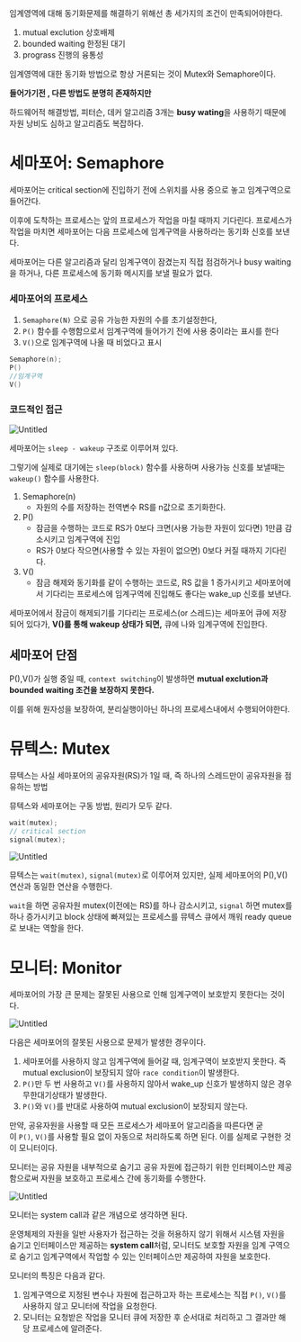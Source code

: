 임계영역에 대해 동기화문제를 해결하기 위해선 총 세가지의 조건이 만족되어야한다.

1. mutual exclution 상호배제
2. bounded waiting 한정된 대기
3. prograss 진행의 융통성

임계영역에 대한 동기화 방법으로 항상 거론되는 것이 Mutex와 Semaphore이다.

**들어가기전 , 다른 방법도 분명히 존재하지만**

하드웨어적 해결방법, 피터슨, 데커 알고리즘 3개는 **busy wating**을 사용하기 때문에 자원 낭비도 심하고 알고리즘도 복잡하다.

# 세마포어: Semaphore

세마포어는 critical section에 진입하기 전에 스위치를 사용 중으로 놓고 임계구역으로 들어간다.

이후에 도착하는 프로세스는 앞의 프로세스가 작업을 마칠 때까지 기다린다. 프로세스가 작업을 마치면 세마포어는 다음 프로세스에 임계구역을 사용하라는 동기화 신호를 보낸다.

세마포어는 다른 알고리즘과 달리 임계구역이 잠겼는지 직접 점검하거나 busy waiting을 하거나, 다른 프로세스에 동기화 메시지를 보낼 필요가 없다.

### 세마포어의 프로세스

1. `Semaphore(N)` 으로 공유 가능한 자원의 수를 초기설정한다,
2. `P()` 함수를 수행함으로서 임계구역에 들어가기 전에 사용 중이라는 표시를 한다
3. `V()`으로 임계구역에 나올 때 비었다고 표시

```c
Semaphore(n);
P()
//임계구역
V()
```

### 코드적인 접근

![Untitled](https://prod-files-secure.s3.us-west-2.amazonaws.com/db74ba2d-24e4-4d4b-ae5c-07d99cd33ca1/1ce2aa2d-7d28-4646-ae4f-d081cedb7a0f/Untitled.png)

세마포어는 `sleep - wakeup` 구조로 이루어져 있다.

그렇기에 실제로 대기에는 `sleep(block)` 함수를 사용하며 사용가능 신호를 보낼때는 `wakeup()` 함수를 사용한다.

1. Semaphore(n)
    - 자원의 수를 저장하는 전역변수 RS를 n값으로 초기화한다.
2. P()
    - 잠금을 수행하는 코드로 RS가 0보다 크면(사용 가능한 자원이 있다면) 1만큼 감소시키고 임계구역에 진입
    - RS가 0보다 작으면(사용할 수 있는 자원이 없으면) 0보다 커질 때까지 기다린다.
3. V()
    - 잠금 해제와 동기화를 같이 수행하는 코드로, RS 값을 1 증가시키고 세마포어에서 기다리는 프로세스에 임계구역에 진입해도 좋다는 wake_up 신호를 보낸다.

세마포어에서 잠금이 해제되기를 기다리는 프로세스(or 스레드)는 세마포어 큐에 저장되어 있다가, **V()를 통해 wakeup 상태가 되면,** 큐에 나와 임계구역에 진입한다.

## 세마포어 단점

P(),V()가 실행 중일 때, `context switching`이 발생하면 **mutual exclution과 bounded waiting 조건을 보장하지 못한다.**

이를 위해 원자성을 보장하여, 분리실행이아닌 하나의 프로세스내에서 수행되어야한다.

# 뮤텍스: Mutex

뮤텍스는 사실 세마포어의 공유자원(RS)가 1일 때, 즉 하나의 스레드만이 공유자원을 점유하는 방법

뮤텍스와 세마포어는 구동 방법, 원리가 모두 같다.

```c
wait(mutex);
// critical section
signal(mutex);
```

![Untitled](https://prod-files-secure.s3.us-west-2.amazonaws.com/db74ba2d-24e4-4d4b-ae5c-07d99cd33ca1/794d9f20-b2e9-4abe-a9dc-61cd47ee35ab/Untitled.png)

뮤텍스는 `wait(mutex)`, `signal(mutex)`로 이루어져 있지만, 실제 세마포어의 P(),V()연산과 동일한 연산을 수행한다.

`wait`을 하면 공유자원 mutex(이전에는 RS)를 하나 감소시키고, `signal` 하면 mutex를 하나 증가시키고 block 상태에 빠져있는 프로세스를 뮤텍스 큐에서 깨워 ready queue로 보내는 역할을 한다.

# 모니터: Monitor

세마포어의 가장 큰 문제는 잘못된 사용으로 인해 임계구역이 보호받지 못한다는 것이다.

![Untitled](https://prod-files-secure.s3.us-west-2.amazonaws.com/db74ba2d-24e4-4d4b-ae5c-07d99cd33ca1/9f9866d7-50e0-4d4f-a36e-b71be0115b0f/Untitled.png)

다음은 세마포어의 잘못된 사용으로 문제가 발생한 경우이다.

1. 세마포어를 사용하지 않고 임계구역에 들어갈 때, 임계구역이 보호받지 못한다. 즉 mutual exclusion이 보장되지 않아 `race condition`이 발생한다.
2. `P()`만 두 번 사용하고 `V()`를 사용하지 않아서 wake_up 신호가 발생하지 않은 경우 무한대기상태가 발생한다.
3. `P()`와 `V()`를 반대로 사용하여 mutual exclusion이 보장되지 않는다.

만약, 공유자원을 사용할 때 모든 프로세스가 세마포어 알고리즘을 따른다면 굳이 `P()`, `V()`를 사용할 필요 없이 자동으로 처리하도록 하면 된다. 이를 실제로 구현한 것이 모니터이다.

모니터는 공유 자원을 내부적으로 숨기고 공유 자원에 접근하기 위한 인터페이스만 제공함으로써 자원을 보호하고 프로세스 간에 동기화를 수행한다.

![Untitled](https://prod-files-secure.s3.us-west-2.amazonaws.com/db74ba2d-24e4-4d4b-ae5c-07d99cd33ca1/0f791cdb-e92f-48ba-a131-a0f7bc306ac5/Untitled.png)

모니터는 system call과 같은 개념으로 생각하면 된다.

운영체제의 자원을 일반 사용자가 접근하는 것을 허용하지 않기 위해서 시스템 자원을 숨기고 인터페이스만 제공하는 **system call**처럼, 모니터도 보호할 자원을 임계 구역으로 숨기고 임계구역에서 작업할 수 있는 인터페이스만 제공하여 자원을 보호한다.

모니터의 특징은 다음과 같다.

1. 임계구역으로 지정된 변수나 자원에 접근하고자 하는 프로세스는 직접 `P()`, `V()`를 사용하지 않고 모니터에 작업을 요청한다.
2. 모니터는 요청받은 작업을 모니터 큐에 저장한 후 순서대로 처리하고 그 결과만 해당 프로세스에 알려준다.